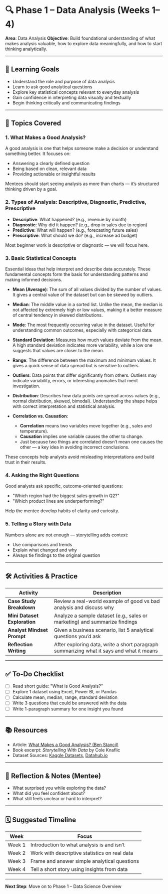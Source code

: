 # 🔍 Phase 1 – Data Analysis (Weeks 1–4)

**Area**: Data Analysis
**Objective**: Build foundational understanding of what makes analysis valuable, how to explore data meaningfully, and how to start thinking analytically.

---

## 🌟 Learning Goals

- Understand the role and purpose of data analysis
- Learn to ask good analytical questions
- Explore key statistical concepts relevant to everyday analysis
- Gain confidence in interpreting data visually and textually
- Begin thinking critically and communicating findings

---

## 🧩 Topics Covered

### 1. **What Makes a Good Analysis?**

A good analysis is one that helps someone make a decision or understand something better. It focuses on:

- Answering a clearly defined question
- Being based on clean, relevant data
- Providing actionable or insightful results

Mentees should start seeing analysis as more than charts — it’s structured thinking driven by a goal.

### 2. **Types of Analysis: Descriptive, Diagnostic, Predictive, Prescriptive**

- **Descriptive**: What happened? (e.g., revenue by month)
- **Diagnostic**: Why did it happen? (e.g., drop in sales due to region)
- **Predictive**: What will happen? (e.g., forecasting future sales)
- **Prescriptive**: What should we do? (e.g., increase ad budget)

Most beginner work is descriptive or diagnostic — we will focus here.

### 3. **Basic Statistical Concepts**

Essential ideas that help interpret and describe data accurately. These fundamental concepts form the basis for understanding patterns and making informed decisions.

- **Mean (Average)**: The sum of all values divided by the number of values. It gives a central value of the dataset but can be skewed by outliers.

- **Median**: The middle value in a sorted list. Unlike the mean, the median is not affected by extremely high or low values, making it a better measure of central tendency in skewed distributions.

- **Mode**: The most frequently occurring value in the dataset. Useful for understanding common outcomes, especially with categorical data.

- **Standard Deviation**: Measures how much values deviate from the mean. A high standard deviation indicates more variability, while a low one suggests that values are closer to the mean.

- **Range**: The difference between the maximum and minimum values. It gives a quick sense of data spread but is sensitive to outliers.

- **Outliers**: Data points that differ significantly from others. Outliers may indicate variability, errors, or interesting anomalies that merit investigation.

- **Distribution**: Describes how data points are spread across values (e.g., normal distribution, skewed, bimodal). Understanding the shape helps with correct interpretation and statistical analysis.

- **Correlation vs. Causation**:

  - **Correlation** means two variables move together (e.g., sales and temperature).
  - **Causation** implies one variable causes the other to change.
  - Just because two things are correlated doesn’t mean one causes the other — a key idea in avoiding incorrect conclusions.

These concepts help analysts avoid misleading interpretations and build trust in their results.

### 4. **Asking the Right Questions**

Good analysts ask specific, outcome-oriented questions:

- "Which region had the biggest sales growth in Q2?"
- "Which product lines are underperforming?"

Help the mentee develop habits of clarity and curiosity.

### 5. **Telling a Story with Data**

Numbers alone are not enough — storytelling adds context:

- Use comparisons and trends
- Explain what changed and why
- Always tie findings to the original question

---

## 🛠️ Activities & Practice

| Activity                     | Description                                                                              |
| ---------------------------- | ---------------------------------------------------------------------------------------- |
| **Case Study Breakdown**     | Review a real-world example of good vs bad analysis and discuss why                      |
| **Mini Dataset Exploration** | Analyze a sample dataset (e.g., sales or marketing) and summarize findings               |
| **Analyst Mindset Prompt**   | Given a business scenario, list 5 analytical questions you’d ask                         |
| **Reflection Writing**       | After exploring data, write a short paragraph summarizing what it says and what it means |

---

## ✅ To-Do Checklist

- [ ] Read short guide: "What is Good Analysis?"
- [ ] Explore 1 dataset using Excel, Power BI, or Pandas
- [ ] Calculate mean, median, range, standard deviation
- [ ] Write 3 questions that could be answered with the data
- [ ] Write 1-paragraph summary for one insight you found

---

## 📚 Resources

- Article: [What Makes a Good Analysis? (Ben Stancil)](https://benn.substack.com/p/what-makes-a-good-analysis)
- Book excerpt: _Storytelling With Data_ by Cole Knaflic
- Dataset Sources: [Kaggle Datasets](https://www.kaggle.com/datasets), [Datahub.io](https://datahub.io/)

---

## 📝 Reflection & Notes (Mentee)

- What surprised you while exploring the data?
- What did you feel confident about?
- What still feels unclear or hard to interpret?

---

## 🗓️ Suggested Timeline

| Week   | Focus                                         |
| ------ | --------------------------------------------- |
| Week 1 | Introduction to what analysis is and isn’t    |
| Week 2 | Work with descriptive statistics on real data |
| Week 3 | Frame and answer simple analytical questions  |
| Week 4 | Tell a short story using insights from data   |

---

**Next Step**: Move on to Phase 1 – Data Science Overview
